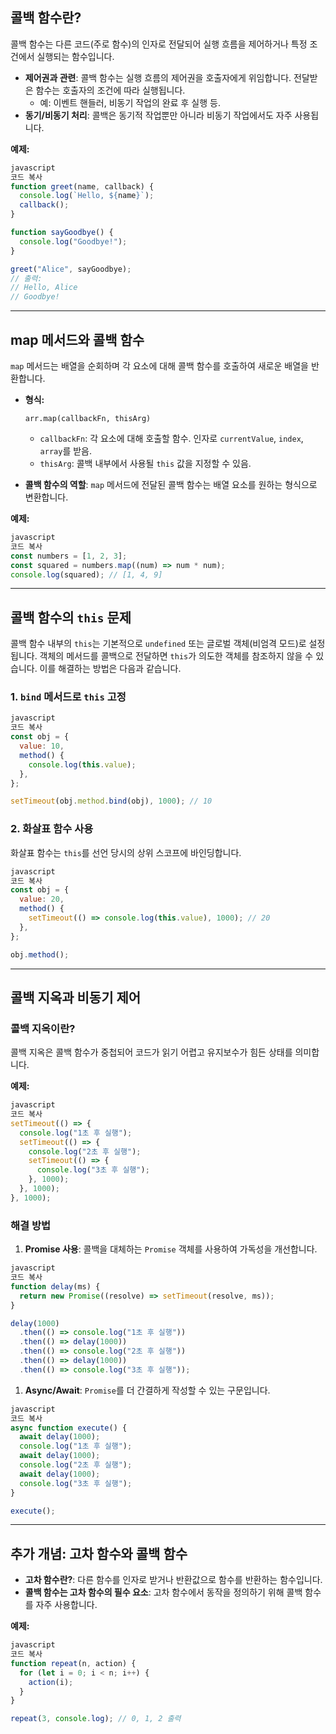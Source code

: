 ## 콜백 함수란?

콜백 함수는 다른 코드(주로 함수)의 인자로 전달되어 실행 흐름을 제어하거나 특정 조건에서 실행되는 함수입니다.

- **제어권과 관련**: 콜백 함수는 실행 흐름의 제어권을 호출자에게 위임합니다. 전달받은 함수는 호출자의 조건에 따라 실행됩니다.
    - 예: 이벤트 핸들러, 비동기 작업의 완료 후 실행 등.
- **동기/비동기 처리**: 콜백은 동기적 작업뿐만 아니라 비동기 작업에서도 자주 사용됩니다.

**예제:**

```jsx
javascript
코드 복사
function greet(name, callback) {
  console.log(`Hello, ${name}`);
  callback();
}

function sayGoodbye() {
  console.log("Goodbye!");
}

greet("Alice", sayGoodbye);
// 출력:
// Hello, Alice
// Goodbye!

```

---

## map 메서드와 콜백 함수

`map` 메서드는 배열을 순회하며 각 요소에 대해 콜백 함수를 호출하여 새로운 배열을 반환합니다.

- **형식:**
    
    `arr.map(callbackFn, thisArg)`
    
    - `callbackFn`: 각 요소에 대해 호출할 함수. 인자로 `currentValue`, `index`, `array`를 받음.
    - `thisArg`: 콜백 내부에서 사용될 `this` 값을 지정할 수 있음.
- **콜백 함수의 역할**: `map` 메서드에 전달된 콜백 함수는 배열 요소를 원하는 형식으로 변환합니다.

**예제:**

```jsx
javascript
코드 복사
const numbers = [1, 2, 3];
const squared = numbers.map((num) => num * num);
console.log(squared); // [1, 4, 9]

```

---

## 콜백 함수의 `this` 문제

콜백 함수 내부의 `this`는 기본적으로 `undefined` 또는 글로벌 객체(비엄격 모드)로 설정됩니다. 객체의 메서드를 콜백으로 전달하면 `this`가 의도한 객체를 참조하지 않을 수 있습니다. 이를 해결하는 방법은 다음과 같습니다.

### 1. `bind` 메서드로 `this` 고정

```jsx
javascript
코드 복사
const obj = {
  value: 10,
  method() {
    console.log(this.value);
  },
};

setTimeout(obj.method.bind(obj), 1000); // 10

```

### 2. 화살표 함수 사용

화살표 함수는 `this`를 선언 당시의 상위 스코프에 바인딩합니다.

```jsx
javascript
코드 복사
const obj = {
  value: 20,
  method() {
    setTimeout(() => console.log(this.value), 1000); // 20
  },
};

obj.method();

```

---

## 콜백 지옥과 비동기 제어

### 콜백 지옥이란?

콜백 지옥은 콜백 함수가 중첩되어 코드가 읽기 어렵고 유지보수가 힘든 상태를 의미합니다.

**예제:**

```jsx
javascript
코드 복사
setTimeout(() => {
  console.log("1초 후 실행");
  setTimeout(() => {
    console.log("2초 후 실행");
    setTimeout(() => {
      console.log("3초 후 실행");
    }, 1000);
  }, 1000);
}, 1000);

```

### 해결 방법

1. **Promise 사용**: 콜백을 대체하는 `Promise` 객체를 사용하여 가독성을 개선합니다.

```jsx
javascript
코드 복사
function delay(ms) {
  return new Promise((resolve) => setTimeout(resolve, ms));
}

delay(1000)
  .then(() => console.log("1초 후 실행"))
  .then(() => delay(1000))
  .then(() => console.log("2초 후 실행"))
  .then(() => delay(1000))
  .then(() => console.log("3초 후 실행"));

```

1. **Async/Await**: `Promise`를 더 간결하게 작성할 수 있는 구문입니다.

```jsx
javascript
코드 복사
async function execute() {
  await delay(1000);
  console.log("1초 후 실행");
  await delay(1000);
  console.log("2초 후 실행");
  await delay(1000);
  console.log("3초 후 실행");
}

execute();

```

---

## 추가 개념: 고차 함수와 콜백 함수

- **고차 함수란?**: 다른 함수를 인자로 받거나 반환값으로 함수를 반환하는 함수입니다.
- **콜백 함수는 고차 함수의 필수 요소**: 고차 함수에서 동작을 정의하기 위해 콜백 함수를 자주 사용합니다.

**예제:**

```jsx
javascript
코드 복사
function repeat(n, action) {
  for (let i = 0; i < n; i++) {
    action(i);
  }
}

repeat(3, console.log); // 0, 1, 2 출력

```
